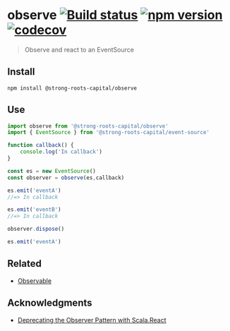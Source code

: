 # observe [![Build status](https://travis-ci.org/strong-roots-capital/observe.svg?branch=master)](https://travis-ci.org/strong-roots-capital/observe) [![npm version](https://img.shields.io/npm/v/@strong-roots-capital/observe.svg)](https://npmjs.org/package/@strong-roots-capital/observe) [![codecov](https://codecov.io/gh/strong-roots-capital/observe/branch/master/graph/badge.svg)](https://codecov.io/gh/strong-roots-capital/observe)

> Observe and react to an EventSource

## Install

``` shell
npm install @strong-roots-capital/observe
```

## Use

``` typescript
import observe from '@strong-roots-capital/observe'
import { EventSource } from '@strong-roots-capital/event-source'

function callback() {
    console.log('In callback')
}

const es = new EventSource()
const observer = observe(es,callback)

es.emit('eventA')
//=> In callback

es.emit('eventB')
//=> In callback

observer.dispose()

es.emit('eventA')
```

## Related

- [Observable](https://github.com/strong-roots-capital/observable)

## Acknowledgments

- [Deprecating the Observer Pattern with Scala.React](https://infoscience.epfl.ch/record/176887/files/DeprecatingObservers2012.pdf)
